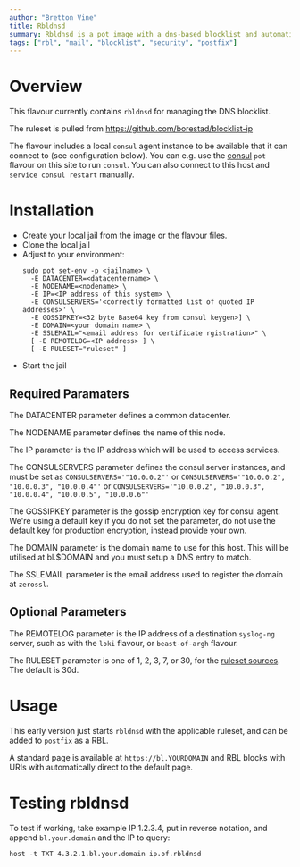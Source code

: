 ```yaml
---
author: "Bretton Vine"
title: Rbldnsd
summary: Rbldnsd is a pot image with a dns-based blocklist and automatic rules updating from github public rulesets.
tags: ["rbl", "mail", "blocklist", "security", "postfix"]
---
```


# Overview

This flavour currently contains ```rbldnsd``` for managing the DNS blocklist.

The ruleset is pulled from https://github.com/borestad/blocklist-ip

The flavour includes a local ```consul``` agent instance to be available that it can connect to (see configuration below). You can e.g. use the [consul](https://potluck.honeyguide.net/blog/consul/) ```pot``` flavour on this site to run ```consul```. You can also connect to this host and ```service consul restart``` manually.

# Installation

* Create your local jail from the image or the flavour files.
* Clone the local jail
* Adjust to your environment:
  ```
  sudo pot set-env -p <jailname> \
    -E DATACENTER=<datacentername> \
    -E NODENAME=<nodename> \
    -E IP=<IP address of this system> \
    -E CONSULSERVERS='<correctly formatted list of quoted IP addresses>' \
    -E GOSSIPKEY=<32 byte Base64 key from consul keygen>] \
    -E DOMAIN=<your domain name> \
    -E SSLEMAIL="<email address for certificate rgistration>" \
    [ -E REMOTELOG=<IP address> ] \
    [ -E RULESET="ruleset" ]

  ```
* Start the jail

## Required Paramaters
The DATACENTER parameter defines a common datacenter.

The NODENAME parameter defines the name of this node.

The IP parameter is the IP address which will be used to access services.

The CONSULSERVERS parameter defines the consul server instances, and must be set as ```CONSULSERVERS='"10.0.0.2"'``` or ```CONSULSERVERS='"10.0.0.2", "10.0.0.3", "10.0.0.4"'``` or ```CONSULSERVERS='"10.0.0.2", "10.0.0.3", "10.0.0.4", "10.0.0.5", "10.0.0.6"'```

The GOSSIPKEY parameter is the gossip encryption key for consul agent. We're using a default key if you do not set the parameter, do not use the default key for production encryption, instead provide your own.

The DOMAIN parameter is the domain name to use for this host. This will be utilised at bl.$DOMAIN and you must setup a DNS entry to match.

The SSLEMAIL parameter is the email address used to register the domain at `zerossl`. 

## Optional Parameters

The REMOTELOG parameter is the IP address of a destination ```syslog-ng``` server, such as with the ```loki``` flavour, or ```beast-of-argh``` flavour.

The RULESET parameter is one of 1, 2, 3, 7, or 30, for the [ruleset sources](https://github.com/borestad/blocklist-ip). The default is 30d.

# Usage

This early version just starts `rbldnsd` with the applicable ruleset, and can be added to `postfix` as a RBL.

A standard page is available at `https://bl.YOURDOMAIN` and RBL blocks with URIs with automatically direct to the default page.

# Testing rbldnsd

To test if working, take example IP 1.2.3.4, put in reverse notation, and append `bl.your.domain` and the IP to query:

```
host -t TXT 4.3.2.1.bl.your.domain ip.of.rbldnsd
```
